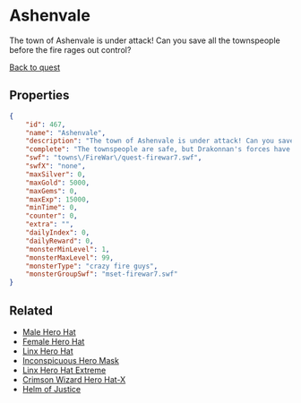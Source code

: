 # Ashenvale

The town of Ashenvale is under attack! Can you save all the townspeople before the fire rages out control?

[Back to quest](../quests.md)

## Properties

```json
{
    "id": 467,
    "name": "Ashenvale",
    "description": "The town of Ashenvale is under attack! Can you save all the townspeople before the fire rages out control?",
    "complete": "The townspeople are safe, but Drakonnan's forces have burned Ashenvale to the ground....",
    "swf": "towns\/FireWar\/quest-firewar7.swf",
    "swfX": "none",
    "maxSilver": 0,
    "maxGold": 5000,
    "maxGems": 0,
    "maxExp": 15000,
    "minTime": 0,
    "counter": 0,
    "extra": "",
    "dailyIndex": 0,
    "dailyReward": 0,
    "monsterMinLevel": 1,
    "monsterMaxLevel": 99,
    "monsterType": "crazy fire guys",
    "monsterGroupSwf": "mset-firewar7.swf"
}
```

## Related

- [Male Hero Hat](../items/2677-male-hero-hat.md)
- [Female Hero Hat](../items/2678-female-hero-hat.md)
- [Linx Hero Hat](../items/2679-linx-hero-hat.md)
- [Inconspicuous Hero Mask](../items/2680-inconspicuous-hero-mask.md)
- [Linx Hero Hat Extreme](../items/2681-linx-hero-hat-extreme.md)
- [Crimson Wizard Hero Hat-X](../items/2682-crimson-wizard-hero-hat-x.md)
- [Helm of Justice](../items/2683-helm-of-justice.md)

